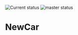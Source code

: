 ![Current status](https://ci.appveyor.com/api/projects/status/svyf2ex77wd6mvih?svg=true "Current build status")
![master status](https://ci.appveyor.com/api/projects/status/svyf2ex77wd6mvih/branch/master?svg=true)
# NewCar
